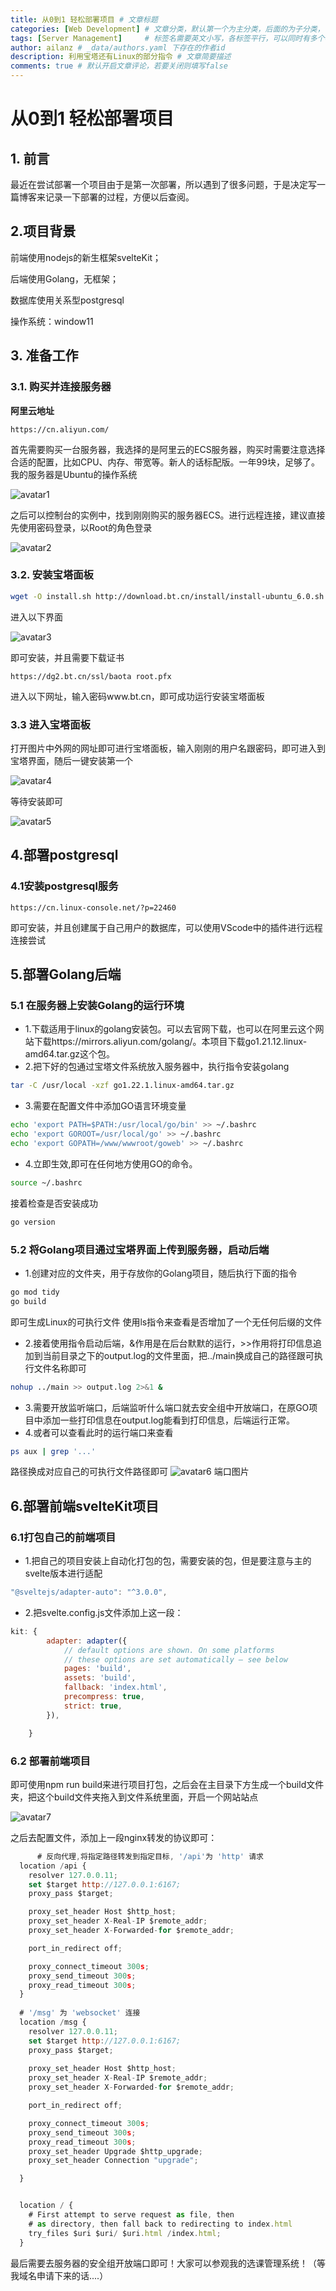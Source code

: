 ```yaml
---
title: 从0到1 轻松部署项目 # 文章标题
categories: [Web Development] # 文章分类，默认第一个为主分类，后面的为子分类，
tags: [Server Management]     # 标签名需要英文小写，各标签平行，可以同时有多个标签 
author: ailanz # _data/authors.yaml 下存在的作者id
description: 利用宝塔还有Linux的部分指令 # 文章简要描述
comments: true # 默认开启文章评论，若要关闭则填写false
---
```


# 从0到1 轻松部署项目

## 1. 前言

最近在尝试部署一个项目由于是第一次部署，所以遇到了很多问题，于是决定写一篇博客来记录一下部署的过程，方便以后查阅。

## 2.项目背景

前端使用nodejs的新生框架svelteKit；

后端使用Golang，无框架；

数据库使用关系型postgresql

操作系统：window11

## 3. 准备工作

### 3.1. 购买并连接服务器

**阿里云地址**

```http
https://cn.aliyun.com/
```

首先需要购买一台服务器，我选择的是阿里云的ECS服务器，购买时需要注意选择合适的配置，比如CPU、内存、带宽等。新人的话标配版。一年99块，足够了。
我的服务器是Ubuntu的操作系统

<img src="/assets/img/2024-9-23-deploy.assets/buyECS.png" alt="avatar1" />

之后可以控制台的实例中，找到刚刚购买的服务器ECS。进行远程连接，建议直接先使用密码登录，以Root的角色登录

<img src="/assets/img/2024-9-23-deploy.assets/connect.png" alt="avatar2" />

### 3.2. 安装宝塔面板

```bash
wget -O install.sh http://download.bt.cn/install/install-ubuntu_6.0.sh && sudo bash install.sh 2d18f339c
```

进入以下界面

<img src="/assets/img/2024-9-23-deploy.assets/baota.png" alt="avatar3" />

即可安装，并且需要下载证书

```http
https://dg2.bt.cn/ssl/baota root.pfx 
```

进入以下网址，输入密码www.bt.cn，即可成功运行安装宝塔面板

### 3.3 进入宝塔面板

打开图片中外网的网址即可进行宝塔面板，输入刚刚的用户名跟密码，即可进入到宝塔界面，随后一键安装第一个

<img src="/assets/img/2024-9-23-deploy.assets/LANP.png" alt="avatar4" />

等待安装即可

<img src="/assets/img/2024-9-23-deploy.assets/getinbaota.png" alt="avatar5" />

## 4.部署postgresql

### 4.1安装postgresql服务

```http
https://cn.linux-console.net/?p=22460
```

即可安装，并且创建属于自己用户的数据库，可以使用VScode中的插件进行远程连接尝试

## 5.部署Golang后端

### 5.1 在服务器上安装Golang的运行环境

- 1.下载适用于linux的golang安装包。可以去官网下载，也可以在阿里云这个网站下载https://mirrors.aliyun.com/golang/。本项目下载go1.21.12.linux-amd64.tar.gz这个包。
- 2.把下好的包通过宝塔文件系统放入服务器中，执行指令安装golang

```bash
tar -C /usr/local -xzf go1.22.1.linux-amd64.tar.gz 
```

- 3.需要在配置文件中添加GO语言环境变量

```bash
echo 'export PATH=$PATH:/usr/local/go/bin' >> ~/.bashrc
echo 'export GOROOT=/usr/local/go' >> ~/.bashrc
echo 'export GOPATH=/www/wwwroot/goweb' >> ~/.bashrc
```

- 4.立即生效,即可在任何地方使用GO的命令。

```bash
source ~/.bashrc
```

接着检查是否安装成功

```bash
go version
```

### 5.2 将Golang项目通过宝塔界面上传到服务器，启动后端

- 1.创建对应的文件夹，用于存放你的Golang项目，随后执行下面的指令

```bash
go mod tidy
go build
```

即可生成Linux的可执行文件
使用ls指令来查看是否增加了一个无任何后缀的文件

- 2.接着使用指令启动后端，&作用是在后台默默的运行，>>作用将打印信息追加到当前目录之下的output.log的文件里面，把../main换成自己的路径跟可执行文件名称即可

```bash
nohup ../main >> output.log 2>&1 &
```

- 3.需要开放监听端口，后端监听什么端口就去安全组中开放端口，在原GO项目中添加一些打印信息在output.log能看到打印信息，后端运行正常。
- 4.或者可以查看此时的运行端口来查看

```bash
ps aux | grep '...'
```

路径换成对应自己的可执行文件路径即可
<img src="/assets/img/2024-9-23-deploy.assets/workgolang.png" alt="avatar6" />
端口图片

## 6.部署前端svelteKit项目

### 6.1打包自己的前端项目

- 1.把自己的项目安装上自动化打包的包，需要安装的包，但是要注意与主的svelte版本进行适配

```javascript
"@sveltejs/adapter-auto": "^3.0.0",
```

- 2.把svelte.config.js文件添加上这一段：

```javascript
kit: {
		adapter: adapter({
			// default options are shown. On some platforms
			// these options are set automatically — see below
			pages: 'build',
			assets: 'build',
			fallback: 'index.html',
			precompress: true,
			strict: true,
		}),

	}
```



### 6.2 部署前端项目

即可使用npm run build来进行项目打包，之后会在主目录下方生成一个build文件夹，把这个build文件夹拖入到文件系统里面，开启一个网站站点

<img src="/assets/img/2024-9-23-deploy.assets/createNet.png" alt="avatar7" />

之后去配置文件，添加上一段nginx转发的协议即可：

```javascript
      # 反向代理,将指定路径转发到指定目标, '/api'为 'http' 请求
  location /api {
    resolver 127.0.0.11;
    set $target http://127.0.0.1:6167;
    proxy_pass $target;

    proxy_set_header Host $http_host;
    proxy_set_header X-Real-IP $remote_addr;
    proxy_set_header X-Forwarded-for $remote_addr;

    port_in_redirect off;

    proxy_connect_timeout 300s;
    proxy_send_timeout 300s;
    proxy_read_timeout 300s;
  }
	
  # '/msg' 为 'websocket' 连接
  location /msg {
    resolver 127.0.0.11;
    set $target http://127.0.0.1:6167;
    proxy_pass $target;
    
    proxy_set_header Host $http_host;
    proxy_set_header X-Real-IP $remote_addr;
    proxy_set_header X-Forwarded-for $remote_addr;

    port_in_redirect off;

    proxy_connect_timeout 300s;
    proxy_send_timeout 300s;
    proxy_read_timeout 300s;
    proxy_set_header Upgrade $http_upgrade;
    proxy_set_header Connection "upgrade";

  }


  location / {
    # First attempt to serve request as file, then
    # as directory, then fall back to redirecting to index.html
    try_files $uri $uri/ $uri.html /index.html;
  }
```

最后需要去服务器的安全组开放端口即可！大家可以参观我的选课管理系统！（等我域名申请下来的话....）

